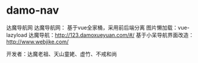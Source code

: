 # damo-nav
达魔导航网
达魔导航网：
基于vue全家桶，采用前后端分离
图片懒加载：vue-lazyload
达魔导航：http://123.damoxueyuan.com/#/
基于小呆导航界面改造：http://www.webjike.com/

开发者：达魔老祖、天山童姥、虚竹、不戒和尚